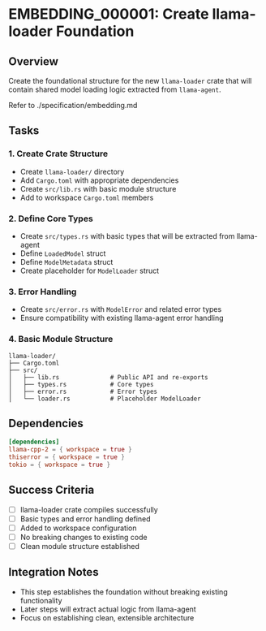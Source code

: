 # EMBEDDING_000001: Create llama-loader Foundation

## Overview
Create the foundational structure for the new `llama-loader` crate that will contain shared model loading logic extracted from `llama-agent`.

Refer to ./specification/embedding.md

## Tasks

### 1. Create Crate Structure
- Create `llama-loader/` directory
- Add `Cargo.toml` with appropriate dependencies
- Create `src/lib.rs` with basic module structure
- Add to workspace `Cargo.toml` members

### 2. Define Core Types
- Create `src/types.rs` with basic types that will be extracted from llama-agent
- Define `LoadedModel` struct
- Define `ModelMetadata` struct  
- Create placeholder for `ModelLoader` struct

### 3. Error Handling
- Create `src/error.rs` with `ModelError` and related error types
- Ensure compatibility with existing llama-agent error handling

### 4. Basic Module Structure
```
llama-loader/
├── Cargo.toml
├── src/
│   ├── lib.rs              # Public API and re-exports
│   ├── types.rs            # Core types
│   ├── error.rs            # Error types
│   └── loader.rs           # Placeholder ModelLoader
```

## Dependencies
```toml
[dependencies]
llama-cpp-2 = { workspace = true }
thiserror = { workspace = true }
tokio = { workspace = true }
```

## Success Criteria
- [ ] llama-loader crate compiles successfully
- [ ] Basic types and error handling defined
- [ ] Added to workspace configuration
- [ ] No breaking changes to existing code
- [ ] Clean module structure established

## Integration Notes
- This step establishes the foundation without breaking existing functionality
- Later steps will extract actual logic from llama-agent
- Focus on establishing clean, extensible architecture